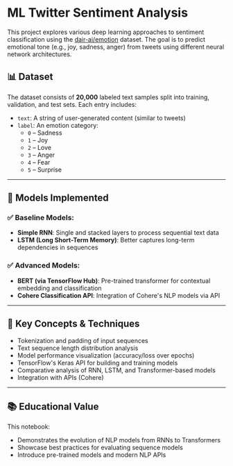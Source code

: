 # ML Twitter Sentiment Analysis

This project explores various deep learning approaches to sentiment classification using the [dair-ai/emotion](https://huggingface.co/datasets/dair-ai/emotion) dataset. The goal is to predict emotional tone (e.g., joy, sadness, anger) from tweets using different neural network architectures.

## 📊 Dataset

The dataset consists of **20,000** labeled text samples split into training, validation, and test sets. Each entry includes:

- `text`: A string of user-generated content (similar to tweets)
- `label`: An emotion category:
  - `0` – Sadness
  - `1` – Joy
  - `2` – Love
  - `3` – Anger
  - `4` – Fear
  - `5` – Surprise

---

## 🧠 Models Implemented

### ✅ Baseline Models:
- **Simple RNN**: Single and stacked layers to process sequential text data
- **LSTM (Long Short-Term Memory)**: Better captures long-term dependencies in sequences

### ✅ Advanced Models:
- **BERT (via TensorFlow Hub)**: Pre-trained transformer for contextual embedding and classification
- **Cohere Classification API**: Integration of Cohere's NLP models via API

---

## 🔧 Key Concepts & Techniques

- Tokenization and padding of input sequences
- Text sequence length distribution analysis
- Model performance visualization (accuracy/loss over epochs)
- TensorFlow's Keras API for building and training models
- Comparative analysis of RNN, LSTM, and Transformer-based models
- Integration with APIs (Cohere)
---

## 📚 Educational Value

This notebook:
- Demonstrates the evolution of NLP models from RNNs to Transformers
- Showcase best practices for evaluating sequence models
- Introduce pre-trained models and modern NLP APIs

